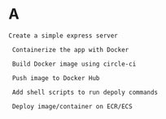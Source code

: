 # A

```
Create a simple express server
```

```
 Containerize the app with Docker
```

```
 Build Docker image using circle-ci
```

```
 Push image to Docker Hub
```

```
 Add shell scripts to run depoly commands
```

```
 Deploy image/container on ECR/ECS
```
